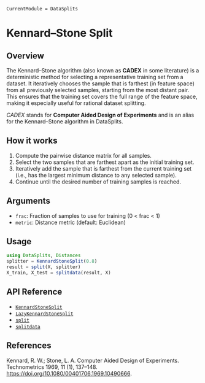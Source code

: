 ```@meta
CurrentModule = DataSplits
```

# Kennard–Stone Split

## Overview

The Kennard–Stone algorithm (also known as **CADEX** in some literature) is a deterministic method for selecting a representative training set from a dataset. It iteratively chooses the sample that is farthest (in feature space) from all previously selected samples, starting from the most distant pair. This ensures that the training set covers the full range of the feature space, making it especially useful for rational dataset splitting.

*CADEX* stands for **Computer Aided Design of Experiments** and is an alias for the Kennard–Stone algorithm in DataSplits.

## How it works

1. Compute the pairwise distance matrix for all samples.
2. Select the two samples that are farthest apart as the initial training set.
3. Iteratively add the sample that is farthest from the current training set (i.e., has the largest minimum distance to any selected sample).
4. Continue until the desired number of training samples is reached.

## Arguments

- `frac`: Fraction of samples to use for training (0 < frac < 1)
- `metric`: Distance metric (default: Euclidean)

## Usage

```julia
using DataSplits, Distances
splitter = KennardStoneSplit(0.8)
result = split(X, splitter)
X_train, X_test = splitdata(result, X)
```

## API Reference

- [`KennardStoneSplit`](@ref)
- [`LazyKennardStoneSplit`](@ref)
- [`split`](@ref)
- [`splitdata`](@ref)

## References

Kennard, R. W.; Stone, L. A. Computer Aided Design of Experiments. Technometrics 1969, 11 (1), 137–148. <https://doi.org/10.1080/00401706.1969.10490666>.
